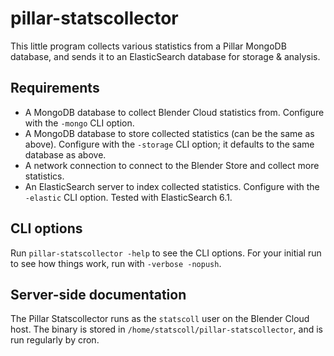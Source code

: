 # pillar-statscollector

This little program collects various statistics from a Pillar MongoDB database, and sends it to an
ElasticSearch database for storage & analysis.


## Requirements

- A MongoDB database to collect Blender Cloud statistics from. Configure with the `-mongo` CLI option.
- A MongoDB database to store collected statistics (can be the same as above). Configure with the
  `-storage` CLI option; it defaults to the same database as above.
- A network connection to connect to the Blender Store and collect more statistics.
- An ElasticSearch server to index collected statistics. Configure with the `-elastic` CLI option.
  Tested with ElasticSearch 6.1.


## CLI options

Run `pillar-statscollector -help` to see the CLI options. For your initial run to see how things
work, run with `-verbose -nopush`.


## Server-side documentation

The Pillar Statscollector runs as the `statscoll` user on the Blender Cloud host. The binary is
stored in `/home/statscoll/pillar-statscollector`, and is run regularly by cron.
